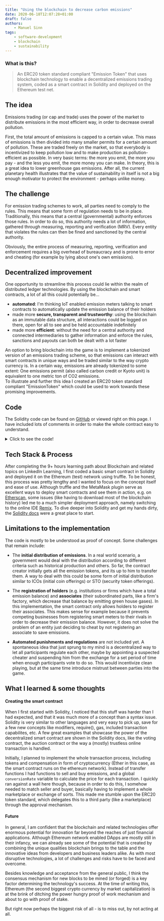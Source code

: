 ```yaml
---
title: "Using the blockchain to decrease carbon emissions"
date: 2020-06-18T12:07:28+01:00
draft: false
authors:
    - Manuel Sinn
tags:
    - software-development
    - blockchain
    - sustainability
---
```


### What is this?
> An ERC20 token standard compliant "Emission Token" that uses blockchain technology to enable a  decentralized emissions trading system, coded as a smart contract in Solidity and deployed on the Ethereum test net.


## The idea
Emissions trading (or cap and trade) uses the power of the market to distribute emissions in the most efficient way, in order to decrease overall pollution.

First, the total amount of emissions is capped to a certain value. This mass of emissions is then divided into many smaller permits for a certain amount of pollution. These are traded freely on the market, so that everybody is incentivized to keep pollution low and to make production as pollution-efficient as possible. In very basic terms: the more you emit, the more you pay - and the less you emit, the more money you can make. In theory, this is a great idea to lower greenhouse gas emissions. After all, 
the current planetary health illustrates that the value of sustainability in itself is not a big enough motivator to protect the environment - perhaps unlike money. 



## The challenge
For emission trading schemes to work, all parties need to comply to the rules. This means that some form of regulation needs to be in place. Traditionally, this means that a central (governmental) authority enforces those rules. In order to do so, this authority needs a lot of information, gathered through measuring, reporting and verification (MRV). Every entity that violates the rules can then be fined and sanctioned by the central authority.

Obviously, the entire process of measuring, reporting, verification and enforcement requires a big overhead of bureaucracy and is prone to error and cheating (for example by lying about one's own emissions). 



## Decentralized improvement 
One opportunity to streamline this process could lie within the realm of distributed ledger technologies. By using the blockchain and smart contracts, a lot of all this could potentially be... 

- **automated**: I'm thinking IoT enabled emission meters talking to smart contracts to automatically update  the emission balance of their holders
- made more **secure, transparent and trustworthy**: using the blockchain as an immutable data structure, all interactions could be logged on there, open for all to see and be held accountable indefinitely
- made more **efficient**: without the need for a central authority and connected intermediaries to gather information and enforce the rules, sanctions and payouts can both be dealt with a lot faster

An option to bring blockchain into the game is to implement a tokenized version of an emissions trading scheme, so that emissions can interact with smart contracts in unique ways and be traded similar to the way crypto currency is. In a certain way, emissions are already tokenized to some extent: One emissions permit (also called carbon credit or Kyoto unit) is equivalent to one metric ton of CO2 emissions.  
To illustrate and further this idea I created an ERC20 token standard compliant "EmissionToken" which could be used to work towards these promising improvements.



## Code
The Solidity code can be found on [GitHub](https://github.com/manuelsinn/smart-contracts/blob/master/emissionToken.sol) or viewed right on this page. I have included lots of comments in order to make the whole contract easy to understand.



<details>
  <summary>Click to see the code!</summary>

{{< highlight javascript "linenos=false" >}}
/*
EmissionToken - PoC implementation
This smart contract is a way to decentralize the current emission trade
and move it to an immutable datastructure, possibly enhancing efficiency,
transparency and trustworthiness.
   
Basic token infrastructure coded along gilad haimovs great tutorial  
(https://www.toptal.com/ethereum/create-erc20-token-tutorial)
*/

pragma solidity >=0.4.22 <0.7.0;

contract EmissionToken {

    // typical fields to describe the token
    string public constant name = "EmissionToken";
    string public constant symbol = "EMS";
    uint8 public constant decimals = 18;  

    // these events can easily be picked up from the outside, 
    // e.g. to react to them on a web app using js
    event Approval(address indexed emissionOwner, address indexed spender, uint amount);
    event Transfer(address indexed from, address indexed to, uint amount);
    event EmissionSpent(address holder, address associate, uint amount);


    // stores the current emission balance for every account
    mapping(address => uint256) emissionBalances; 

    // stores the allowance a delegate has to withdraw emissions from an owner
    mapping(address => mapping (address => uint256)) allowed; 

    // stores the registered holder to an associate (e.g. the firm to an automatic emission meter)
    mapping(address => address) holderOf; 

    // amount of emissions approved by regulations or similar, set initially before trading
    uint256 totalEmissionsCap; 

    // end of the time frame for the capped amount of emissions
    uint256 deadline; 


    using SafeMath for uint256; // to counter integer overflow attacks


    constructor(uint256 _totalEmissionsCap, uint256 timeFrame) public {  
        totalEmissionsCap = _totalEmissionsCap;
        emissionBalances[msg.sender] = totalEmissionsCap;
        deadline = now + timeFrame;
    }  
   
   
    //------------------------ ERC20 token standard functions ------------------------

    // returns the total emission tokens in circulation
    function totalSupply() public view returns (uint256) {
        return totalEmissionsCap;
    }
   
    // returns the emission balance of a specific address
    function balanceOf(address emissionOwner) public view returns (uint) {
        return emissionBalances[emissionOwner];
    }

    // used to tranfer amount emissions from the message sender to a specified address
    function transfer(address receiver, uint amount) public beforeDeadline returns (bool) {
        require(amount <= emissionBalances[msg.sender], 
            "You cannot transfer more emissions than you have yourself.");
        require(now < deadline, 
            "You have surpassed the trading time frame for the currently capped amount of emissions.");
        emissionBalances[msg.sender] = emissionBalances[msg.sender].sub(amount);
        emissionBalances[receiver] = emissionBalances[receiver].add(amount);
        emit Transfer(msg.sender, receiver, amount);
        return true;
    }

    // used to approve a delegate to withdraw amount emissions 
    // from the message sender's account (e.g. in a marketplace scenario)
    function approve(address delegate, uint amount) public beforeDeadline returns (bool) {
        allowed[msg.sender][delegate] = amount;
        emit Approval(msg.sender, delegate, amount);
        return true;
    }

    // returns the amount of emissions a delegate
    // is approved to withdraw from an owner (set in approve() )
    function allowance(address owner, address delegate) public view returns (uint) {
        return allowed[owner][delegate];
    }

    // used by a delegate (e.g. the marketplace) to shift 
    // amount emissions from an owner to a buyer
    function transferFrom(address owner, address buyer, uint amount) 
        public 
        beforeDeadline 
        returns (bool) {
        require(amount <= emissionBalances[owner], 
            "The owner does not have enough emissions to transfer that amount.");    
        require(amount <= allowed[owner][msg.sender], 
            "The owner has not authorized you for that amount.");
   
        emissionBalances[owner] = emissionBalances[owner].sub(amount);
        allowed[owner][msg.sender] = allowed[owner][msg.sender].sub(amount);
        emissionBalances[buyer] = emissionBalances[buyer].add(amount);
        emit Transfer(owner, buyer, amount);
        return true;
    }
   
   
   
    //------------------------ Emissions Trade related functions ------------------------
   
    // ensure that everythings stops after the deadline
    modifier beforeDeadline(){
        require(now < deadline, 
            "You have surpassed the trading time frame for the currently capped amount of emissions.");
        _;
    }
   
    // this function can subtract spent emissions from the tokenized representation.
    // it will be called from other smart contracts, 
    // e.g. IoT enabled emission meters, registered to the holder
    function updateEmissionBalance() public payable beforeDeadline returns (bool) {
        require(isRegistered(msg.sender), 
            "You are not registered to a holder. Please get registered by your holder first.");
        address holder = holderOf[msg.sender];
        emissionBalances[holder] = emissionBalances[holder].sub(msg.value);
        emit EmissionSpent(holder, msg.sender, msg.value);
        return true;
    }
   
    // To prevent misuse (subtracting emissions by unauthorized devices),
    // the associate must first be registered to its holder
    function isRegistered(address associate) private view returns (bool) {
        return holderOf[associate] != address(0);
    }
   
    // register a device or person to authorize them to subtract from your emmissions
    function registerAssociate(address associate) public beforeDeadline returns (bool) {
        // to prevent misuse, only the holder can register an associate
        // - otherwise other parties could register associates which
        // would subtract from your emissions, despite not having spent any
        holderOf[associate] = msg.sender;
        return true;
    }
}


library SafeMath {
    function sub(uint256 a, uint256 b) internal pure returns (uint256) {
      assert(b <= a);
      return a - b;
    }
   
    function add(uint256 a, uint256 b) internal pure returns (uint256) {
      uint256 c = a + b;
      assert(c >= a);
      return c;
    }
} 
{{< / highlight >}}

</details>



## Tech Stack & Process
After completing the 9+ hours learning path about Blockchain and related topics on LinkedIn Learning, I first coded a basic smart contract in Solidity and deployed it on the Ethereum (test) network using truffle. To be honest, this process was pretty lengthy and I wanted to focus on the concept itself and ease of use. Although truffle and the MetaMask plugin serve as excellent ways to deploy smart contracts and see them in action, e.g. on [Etherscan](https://etherscan.io/), some issues (like having to download most of the blockchain history) led me to a much simpler deployment approach, namely switching to the online IDE [Remix](https://remix.ethereum.org/).
To dive deeper into Solidity and get my hands dirty, the [Solidity docs](https://solidity.readthedocs.io/en/v0.6.10/solidity-by-example.html) were a great place to start.  




## Limitations to the implementation
The code is mostly to be understood as proof of concept. Some challenges that remain include:

- The **initial distribution of emissions**. In a real world scenario, a government would deal with the distribution according to different criteria such as historical production and others. So far, the contract creator initially gets all the emission tokens, and its up to him to transfer them. A way to deal with this could be some form of initial distribution similar to ICOs (initial coin offerings) or STO (security token offerings).  

- The **registration of holders** (e.g. institutions or firms which have a total emission balance) and **associates** (their subordinated parts, like a firm's factory, which decrease that balance by emitting green house gases). In this implementation, the smart contract only allows holders to register their associates. This makes sense for example because it prevents competing businesses from registering smart meters to their rivals in order to decrease their emission balance. However, it does not solve the problem of an entity just deciding to cheat by not registering an associate to save emissions.   

- **Automated punishments and regulations** are not included yet. A spontaneous idea that just sprung to my mind is a decentralized way to let all participants regulate each other, maybe by appointing a suspected cheater and suspending him from the exchange for a set period of time when enough participants vote to do so. This would incentivize clean playing, but at the same time introduce mistrust between parties into the game.



## What I learned & some thoughts
#### Creating the smart contract
When I first started with Solidity, I noticed that this stuff was harder than I had expected, and that it was much more of a concept than a syntax issue. Solidity is very similar to other languages and very easy to pick up, save for a few new concepts like modifiers, require(), gas, included transaction capabilites, etc. A few great examples that showcase the power of the decentralized smart contract are shown in the Solidity docs, like the voting contract, the auction contract or the way a (mostly) trustless online transaction is handled. 

Initially, I planned to implement the whole transaction process, including tokens and compensation in form of cryptocurrency (Ether in this case, as the smart contract runs on the ethereum network). Instead of transfer functions I had functions to sell and buy emissions, and a global ``` conversionRate ``` variable to calculate the price for each transaction. I quickly ran against a wall here though, because in order to do this, I somehow needed to match seller and buyer, basically having to implement a whole marketplace or exchange of sorts. This made me stumble upon the ERC20 token standard, which delegates this to a third party (like a marketplace) through the approval mechanism.


#### Future
In general, I am confident that the blockchain and related technologies offer enormous potential for innovation far beyond the reaches of just financial applications. Although Ethereum network enabled DApps are mostly still in their infancy, we can already see some of the potential that is created by combining the unique qualities blockchain brings to the table and the innovative ideas from developers and business leaders alike. As with most disruptive technologies, a lot of challenges and risks have to be faced and overcome. 

Besides knowledge and acceptance from the general public, I think the consensus mechanism for new blocks to be mined (or forged) is a key factor determining the technology's success. At the time of writing this, Ethereum (the second biggest crypto currency by market capitalization) is at the brink of ditching the power hungry proof of work mechanism and about to go with proof of stake.

But right now perhaps the biggest risk of all - is to miss out, by not acting at all.
